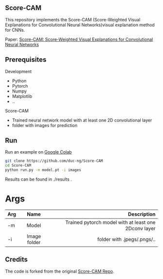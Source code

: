 ## Score-CAM

This repository implements the Score-CAM (Score-Weighted Visual Explanations for Convolutional Neural Networks)visual explanation method for CNNs.

Paper: [Score-CAM: Score-Weighted Visual Explanations for Convolutional Neural Networks](http://openaccess.thecvf.com/content_CVPRW_2020/papers/w1/Wang_Score-CAM_Score-Weighted_Visual_Explanations_for_Convolutional_Neural_Networks_CVPRW_2020_paper.pdf)

## Prerequisites
Development
- Python
- Pytorch
- Numpy
- Matplotlib
- ..

Score-CAM
- Trained neural network model with at least one 2D convolutional layer
- folder with images for prediction


## Run
Run an example on [Google Colab](https://colab.research.google.com/drive/1Ar32WDBcEG5UUF8qPfSTtFEvfFiw_E2J?usp=sharing)


```bash
git clone https://github.com/duc-ng/Score-CAM
cd Score-CAM
python run.py -m model.pt -i images
```

Results can be found in ./results .

# Args
| Arg        | Name           | Description  |
| ------------- |:-------------:| -----:|
| -m    | Model | Trained pytorch model with at least one 2Dconv layer|
| -i     | Image folder      |   folder with .jpegs/.pngs/..  |

## Credits
The code is forked from the original [Score-CAM Repo](https://github.com/haofanwang/Score-CAM).

